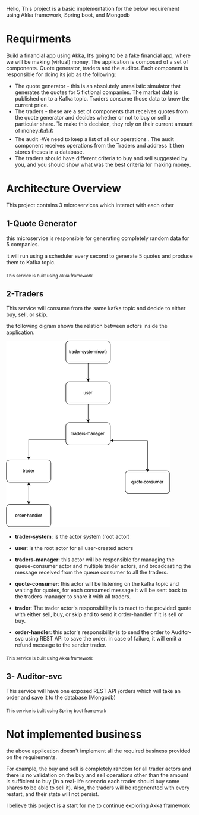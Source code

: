 Hello, This project is a basic implementation for the below requirement using Akka framework, Spring boot, and Mongodb


# Requirments 

Build a financial app using Akka,
It’s going to be a fake financial app, where we will be making (virtual) money. The application is composed of a set of components. Quote generator, traders and the auditor.
Each component is responsible for doing its job as the following:
- The quote generator - this is an absolutely unrealistic simulator that generates the quotes for 5 fictional companies. The market data is published on to a Kafka topic. Traders consume those data to know the current price.
- The traders - these are a set of components that receives quotes from the quote generator and decides whether or not to buy or sell a particular share. To make this decision, they rely on their current amount of money💰💰💰
- The audit -We need to keep a list of all our operations . The audit component receives operations from the Traders and address  It then stores theses in a database.
- The traders should have different criteria to buy and sell suggested by you, and you should show what was the best criteria for making money.

# Architecture Overview 

This project contains 3 microservices which interact with each other 

## 1-Quote Generator 

this microservice is responsible for generating completely random data for 5 companies. 

it will run using a scheduler every second to generate 5 quotes and produce them to Kafka topic.

<sub>This service is built using Akka framework</sub>

## 2-Traders 

This service will consume from the same kafka topic and decide to either buy, sell, or skip.

the following digram shows the relation between actors inside the application.

![image info](trader-actor.png)


- **trader-system**: is the actor system (root actor)

- **user**: is the root actor for all user-created actors

- **traders-manager**: this actor will be responsible for managing the queue-consumer actor and multiple trader actors, and broadcasting the message received from the queue consumer to all the traders.
  
- **quote-consumer**: this actor will be listening on the kafka topic and waiting for quotes, for each consumed message it will be sent back to the traders-manager to share it with all traders.
  
- **trader**: The trader actor's responsibility is to react to the provided quote with either sell, buy, or skip and to send it order-handler if it is sell or buy.
  
- **order-handler**: this actor's responsibility is to send the order to Auditor-svc using REST API to save the order. in case of failure, it will emit a refund message to the sender trader.


<sub>This service is built using Akka framework</sub>


## 3- Auditor-svc

This service will have one exposed REST API /orders which will take an order and save it to the database (Mongodb)


<sub>This service is built using Spring boot framework</sub>

# Not implemented business

the above application doesn't implement all the required business provided on the requirements. 

For example, the buy and sell is completely random for all trader actors and there is no validation on the buy and sell operations other than the amount is sufficient to buy (in a real-life scenario each trader should buy some shares to be able to sell it). Also, the traders will be regenerated with every restart, and their state will not persist.

I believe this project is a start for me to continue exploring Akka framework
